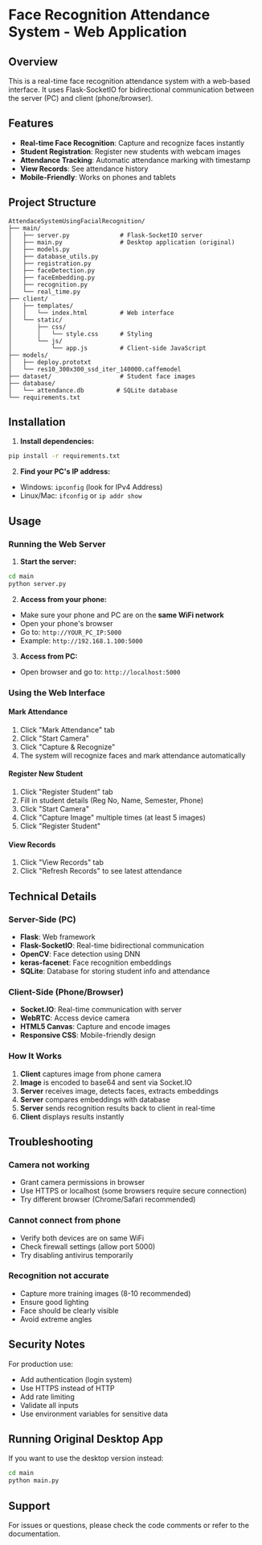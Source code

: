 # Face Recognition Attendance System - Web Application

## Overview
This is a real-time face recognition attendance system with a web-based interface. It uses Flask-SocketIO for bidirectional communication between the server (PC) and client (phone/browser).

## Features
- **Real-time Face Recognition**: Capture and recognize faces instantly
- **Student Registration**: Register new students with webcam images
- **Attendance Tracking**: Automatic attendance marking with timestamp
- **View Records**: See attendance history
- **Mobile-Friendly**: Works on phones and tablets

## Project Structure
```
AttendaceSystemUsingFacialRecognition/
├── main/
│   ├── server.py              # Flask-SocketIO server
│   ├── main.py                # Desktop application (original)
│   ├── models.py
│   ├── database_utils.py
│   ├── registration.py
│   ├── faceDetection.py
│   ├── faceEmbedding.py
│   ├── recognition.py
│   └── real_time.py
├── client/
│   ├── templates/
│   │   └── index.html         # Web interface
│   └── static/
│       ├── css/
│       │   └── style.css      # Styling
│       └── js/
│           └── app.js         # Client-side JavaScript
├── models/
│   ├── deploy.prototxt
│   └── res10_300x300_ssd_iter_140000.caffemodel
├── dataset/                   # Student face images
├── database/
│   └── attendance.db         # SQLite database
└── requirements.txt
```

## Installation

1. **Install dependencies:**
```bash
pip install -r requirements.txt
```

2. **Find your PC's IP address:**
- Windows: `ipconfig` (look for IPv4 Address)
- Linux/Mac: `ifconfig` or `ip addr show`

## Usage

### Running the Web Server

1. **Start the server:**
```bash
cd main
python server.py
```

2. **Access from your phone:**
- Make sure your phone and PC are on the **same WiFi network**
- Open your phone's browser
- Go to: `http://YOUR_PC_IP:5000`
- Example: `http://192.168.1.100:5000`

3. **Access from PC:**
- Open browser and go to: `http://localhost:5000`

### Using the Web Interface

#### Mark Attendance
1. Click "Mark Attendance" tab
2. Click "Start Camera"
3. Click "Capture & Recognize"
4. The system will recognize faces and mark attendance automatically

#### Register New Student
1. Click "Register Student" tab
2. Fill in student details (Reg No, Name, Semester, Phone)
3. Click "Start Camera"
4. Click "Capture Image" multiple times (at least 5 images)
5. Click "Register Student"

#### View Records
1. Click "View Records" tab
2. Click "Refresh Records" to see latest attendance

## Technical Details

### Server-Side (PC)
- **Flask**: Web framework
- **Flask-SocketIO**: Real-time bidirectional communication
- **OpenCV**: Face detection using DNN
- **keras-facenet**: Face recognition embeddings
- **SQLite**: Database for storing student info and attendance

### Client-Side (Phone/Browser)
- **Socket.IO**: Real-time communication with server
- **WebRTC**: Access device camera
- **HTML5 Canvas**: Capture and encode images
- **Responsive CSS**: Mobile-friendly design

### How It Works
1. **Client** captures image from phone camera
2. **Image** is encoded to base64 and sent via Socket.IO
3. **Server** receives image, detects faces, extracts embeddings
4. **Server** compares embeddings with database
5. **Server** sends recognition results back to client in real-time
6. **Client** displays results instantly

## Troubleshooting

### Camera not working
- Grant camera permissions in browser
- Use HTTPS or localhost (some browsers require secure connection)
- Try different browser (Chrome/Safari recommended)

### Cannot connect from phone
- Verify both devices are on same WiFi
- Check firewall settings (allow port 5000)
- Try disabling antivirus temporarily

### Recognition not accurate
- Capture more training images (8-10 recommended)
- Ensure good lighting
- Face should be clearly visible
- Avoid extreme angles

## Security Notes
For production use:
- Add authentication (login system)
- Use HTTPS instead of HTTP
- Add rate limiting
- Validate all inputs
- Use environment variables for sensitive data

## Running Original Desktop App
If you want to use the desktop version instead:
```bash
cd main
python main.py
```

## Support
For issues or questions, please check the code comments or refer to the documentation.

